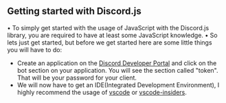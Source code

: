 ## Getting started with Discord.js
• To simply get started with the usage of JavaScript with the Discord.js library, you are required to have at least some JavaScript knowledge.
• So lets just get started, but before we get started here are some little things you will have to do:
- Create an application on the [Discord Developer Portal](https://discord.com/developers/applications) and click on the bot section on your application. You will see the section called "token". That will be your password for your client.
- We will now have to get an IDE(Integrated Development Environment), I highly recommend the usage of [vscode](https://code.visualstudio.com/) or [vscode-insiders](https://code.visualstudio.com/insiders/).
